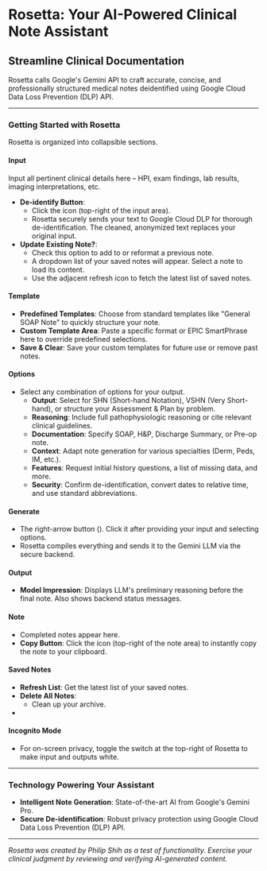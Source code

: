 # Rosetta: Your AI-Powered Clinical Note Assistant

## Streamline Clinical Documentation

Rosetta calls Google's Gemini API to craft accurate, concise, and professionally structured medical notes deidentified using Google Cloud Data Loss Prevention (DLP) API.

---

### **Getting Started with Rosetta**
Rosetta is organized into collapsible sections.

####  Input
Input all pertinent clinical details here – HPI, exam findings, lab results, imaging interpretations, etc.
*   **De-identify Button**:
    *   Click the <i class="fas fa-user-shield"></i> icon (top-right of the input area).
    *   Rosetta securely sends your text to Google Cloud DLP for thorough de-identification. The cleaned, anonymized text replaces your original input.
*   **Update Existing Note?**:
    *   Check this option to add to or reformat a previous note.
    *   A dropdown list of your saved notes will appear. Select a note to load its content.
    *   Use the adjacent refresh icon to fetch the latest list of saved notes.

#### Template
*   **Predefined Templates**: Choose from standard templates like "General SOAP Note" to quickly structure your note.
*   **Custom Template Area**: Paste a specific format or EPIC SmartPhrase here to override predefined selections.
*   **Save & Clear**: Save your custom templates for future use or remove past notes.

#### Options
*   Select any combination of options for your output.
    *   **Output**: Select for SHN (Short-hand Notation), VSHN (Very Short-hand), or structure your Assessment & Plan by problem.
    *   **Reasoning**: Include full pathophysiologic reasoning or cite relevant clinical guidelines.
    *   **Documentation**: Specify SOAP, H&P, Discharge Summary, or Pre-op note.
    *   **Context**: Adapt note generation for various specialties (Derm, Peds, IM, etc.).
    *   **Features**: Request initial history questions, a list of missing data, and more.
    *   **Security**: Confirm de-identification, convert dates to relative time, and use standard abbreviations.
   
#### Generate
*   The right-arrow button (<i class="fas fa-angle-right"></i>). Click it after providing your input and selecting options.
*   Rosetta compiles everything and sends it to the Gemini LLM via the secure backend.

#### Output
*   **Model Impression**: Displays LLM's preliminary reasoning before the final note. Also shows backend status messages.

#### Note
*   Completed notes appear here.
*   **Copy Button**: Click the <i class="fas fa-copy"></i> icon (top-right of the note area) to instantly copy the note to your clipboard.

#### Saved Notes
*   **Refresh List**: Get the latest list of your saved notes.
*   **Delete All Notes**:
    *   Clean up your archive.
*  

#### Incognito Mode
*   For on-screen privacy, toggle the switch at the top-right of Rosetta to make input and outputs white.
---

### **Technology Powering Your Assistant**
*   **Intelligent Note Generation**: State-of-the-art AI from Google's Gemini Pro.
*   **Secure De-identification**: Robust privacy protection using Google Cloud Data Loss Prevention (DLP) API.

---
*Rosetta was created by Philip Shih as a test of functionality. Exercise your clinical judgment by reviewing and verifying AI-generated content.*
